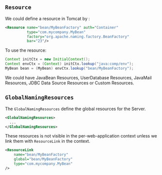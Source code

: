 ## `Resource`
We could define a resource in Tomcat by :
```xml
<Resource name="bean/MyBeanFactory" auth="Container"
          type="com.mycompany.MyBean"
          factory="org.apache.naming.factory.BeanFactory"
          bar="23"/>
```
To use the resource:
```java
Context initCtx = new InitialContext();
Context envCtx = (Context) initCtx.lookup("java:comp/env");
MyBean bean = (MyBean) envCtx.lookup("bean/MyBeanFactory");
```

We could have JavaBean Resources, UserDatabase Resources, JavaMail Resources, JDBC Data Source Resources or Custom Resources.


## `GlobalNamingResources`
The `GlobalNamingResources` define the global resources for the Server.
```xml
<GlobalNamingResources>
  ...
</GlobalNamingResources>
```

These resources is not visible in the per-web-application context unless we link them with `ResourceLink` in the context.
```xml
<ResourceLink
    name="bean/MyBeanFactory"
    global="bean/MyBeanFactory"
    type="com.mycompany.MyBean"
/>
```